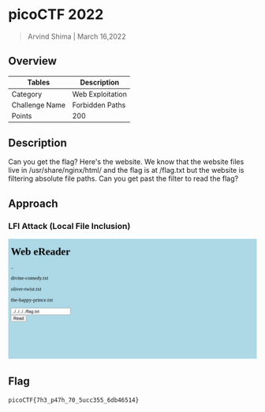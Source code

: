 # picoCTF 2022

> Arvind Shima | March 16,2022

## Overview

| Tables | Description |
| ------ | ----------- |
| Category | Web Exploitation |
| Challenge Name | Forbidden Paths |
| Points | 200 |

## Description

Can you get the flag?
Here's the website.
We know that the website files live in /usr/share/nginx/html/ and the flag is at /flag.txt but the website is filtering absolute file paths. Can you get past the filter to read the flag?

## Approach

### LFI Attack (Local File Inclusion)

![forbidden-paths](images/forbidden-paths.png)

## Flag

```
picoCTF{7h3_p47h_70_5ucc355_6db46514}
```

